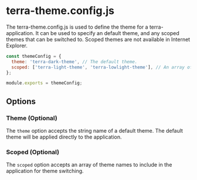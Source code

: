 # terra-theme.config.js

The terra-theme.config.js is used to define the theme for a terra-application. It can be used to specify an default theme, and any scoped themes that can be switched to. Scoped themes are not available in Internet Explorer.

```js
const themeConfig = {
  theme: 'terra-dark-theme', // The default theme.
  scoped: ['terra-light-theme', 'terra-lowlight-theme'], // An array of scoped themes.
};

module.exports = themeConfig;
```

## Options

### Theme (Optional)

The `theme` option accepts the string name of a default theme. The default theme will be applied directly to the application.

### Scoped (Optional)

The `scoped` option accepts an array of theme names to include in the application for theme switching.

